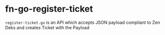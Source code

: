 # fn-go-register-ticket
`register-ticket.go` is an API which accepts JSON payload compliant to Zen Deks and creates Ticket with the Payload
